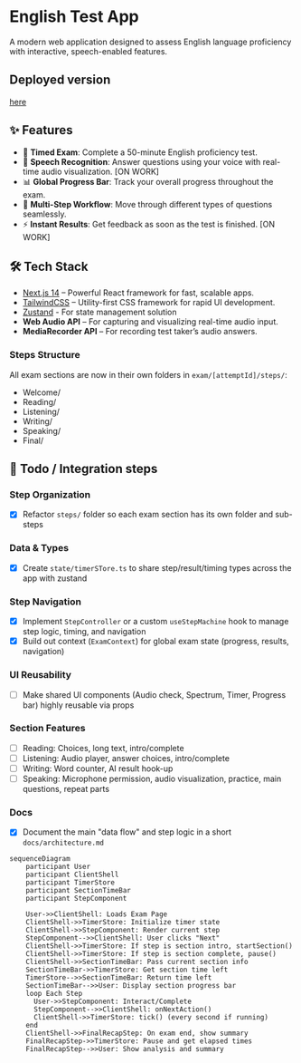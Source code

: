 # English Test App

A modern web application designed to assess English language proficiency with interactive, speech-enabled features.

## Deployed version 
[here](https://exam-stepper.vercel.app/)

## ✨ Features

- 📝 **Timed Exam**: Complete a 50-minute English proficiency test.
- 🎤 **Speech Recognition**: Answer questions using your voice with real-time audio visualization. [ON WORK]
- 📊 **Global Progress Bar**: Track your overall progress throughout the exam.
- 🔄 **Multi-Step Workflow**: Move through different types of questions seamlessly.
- ⚡ **Instant Results**: Get feedback as soon as the test is finished. [ON WORK]

## 🛠️ Tech Stack

- [Next.js 14](https://nextjs.org/) – Powerful React framework for fast, scalable apps.
- [TailwindCSS](https://tailwindcss.com/) – Utility-first CSS framework for rapid UI development.
- [Zustand](https://zustand.docs.pmnd.rs/getting-started/introduction) - For state management solution
- **Web Audio API** – For capturing and visualizing real-time audio input.
- **MediaRecorder API** – For recording test taker’s audio answers.


### Steps Structure

All exam sections are now in their own folders in `exam/[attemptId]/steps/`:

- Welcome/
- Reading/
- Listening/
- Writing/
- Speaking/
- Final/


## 📌 Todo / Integration steps

### Step Organization
- [x] Refactor `steps/` folder so each exam section has its own folder and sub-steps

### Data & Types
- [x] Create `state/timerSTore.ts` to share step/result/timing types across the app with zustand

### Step Navigation
- [x] Implement `StepController` or a custom `useStepMachine` hook to manage step logic, timing, and navigation
- [x] Build out context (`ExamContext`) for global exam state (progress, results, navigation)

### UI Reusability
- [ ] Make shared UI components (Audio check, Spectrum, Timer, Progress bar) highly reusable via props

### Section Features
- [ ] Reading: Choices, long text, intro/complete
- [ ] Listening: Audio player, answer choices, intro/complete
- [ ] Writing: Word counter, AI result hook-up
- [ ] Speaking: Microphone permission, audio visualization, practice, main questions, repeat parts

### Docs
- [x] Document the main "data flow" and step logic in a short `docs/architecture.md`

```mermaid
sequenceDiagram
    participant User
    participant ClientShell
    participant TimerStore
    participant SectionTimeBar
    participant StepComponent

    User->>ClientShell: Loads Exam Page
    ClientShell->>TimerStore: Initialize timer state
    ClientShell->>StepComponent: Render current step
    StepComponent-->>ClientShell: User clicks "Next"
    ClientShell->>TimerStore: If step is section intro, startSection()
    ClientShell->>TimerStore: If step is section complete, pause()
    ClientShell->>SectionTimeBar: Pass current section info
    SectionTimeBar->>TimerStore: Get section time left
    TimerStore-->>SectionTimeBar: Return time left
    SectionTimeBar-->>User: Display section progress bar
    loop Each Step
      User->>StepComponent: Interact/Complete
      StepComponent-->>ClientShell: onNextAction()
      ClientShell->>TimerStore: tick() (every second if running)
    end
    ClientShell->>FinalRecapStep: On exam end, show summary
    FinalRecapStep->>TimerStore: Pause and get elapsed times
    FinalRecapStep-->>User: Show analysis and summary

```




